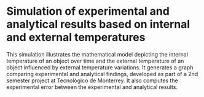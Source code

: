 # Simulation of experimental and analytical results based on internal and external temperatures

This simulation illustrates the mathematical model depicting the internal temperature of an object over time and the external temperature of an object influenced by external temperature variations. It generates a graph comparing experimental and analytical findings, developed as part of a 2nd semester project at Tecnológico de Monterrey. It also computes the experimental error between the experimental and analytical results.
